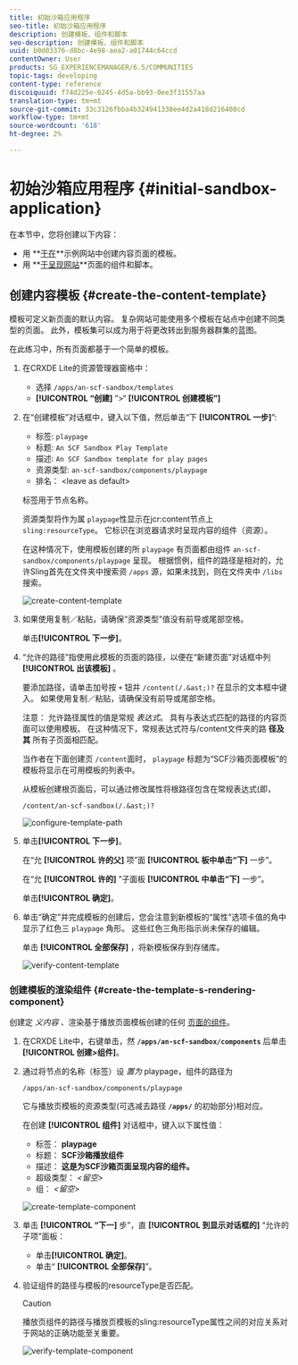 ```yaml
---
title: 初始沙箱应用程序
seo-title: 初始沙箱应用程序
description: 创建模板、组件和脚本
seo-description: 创建模板、组件和脚本
uuid: b0d03376-d8bc-4e98-aea2-a01744c64ccd
contentOwner: User
products: SG_EXPERIENCEMANAGER/6.5/COMMUNITIES
topic-tags: developing
content-type: reference
discoiquuid: f74d225e-0245-4d5a-bb93-0ee3f31557aa
translation-type: tm+mt
source-git-commit: 33c3126fbba4b324941338ee4d2a418d216408cd
workflow-type: tm+mt
source-wordcount: '618'
ht-degree: 2%

---
```



# 初始沙箱应用程序 {#initial-sandbox-application}

在本节中，您将创建以下内容：

* 用 **[于在](#createthepagetemplate)**示例网站中创建内容页面的模板。
* 用 **[于呈现网站](#create-the-template-s-rendering-component)**页面的组件和脚本。

## 创建内容模板 {#create-the-content-template}

模板可定义新页面的默认内容。 复杂网站可能使用多个模板在站点中创建不同类型的页面。 此外，模板集可以成为用于将更改转出到服务器群集的蓝图。

在此练习中，所有页面都基于一个简单的模板。

1. 在CRXDE Lite的资源管理器窗格中：

   * 选择 `/apps/an-scf-sandbox/templates`
   * **[!UICONTROL “创建]** ”>“ **[!UICONTROL 创建模板”]**

1. 在“创建模板”对话框中，键入以下值，然后单击“下 **[!UICONTROL 一步]**”:

   * 标签: `playpage`
   * 标题: `An SCF Sandbox Play Template`
   * 描述: `An SCF Sandbox template for play pages`
   * 资源类型: `an-scf-sandbox/components/playpage`
   * 排名： &lt;leave as default>

   标签用于节点名称。

   资源类型将作为属 `playpage`性显示在jcr:content节点上 `sling:resourceType`。 它标识在浏览器请求时呈现内容的组件（资源）。

   在这种情况下，使用模板创建的所 `playpage` 有页面都由组件 `an-scf-sandbox/components/playpage` 呈现。 根据惯例，组件的路径是相对的，允许Sling首先在文件夹中搜索资 `/apps` 源，如果未找到，则在文件夹中 `/libs` 搜索。

   ![create-content-template](assets/create-content-template-1.png)

1. 如果使用复制／粘贴，请确保“资源类型”值没有前导或尾部空格。

   单击&#x200B;**[!UICONTROL 下一步]**。

1. “允许的路径”指使用此模板的页面的路径，以便在“新建页面”对话框中列 **[!UICONTROL 出该模板]** 。

   要添加路径，请单击加号按 `+` 钮并 `/content(/.&ast;)?` 在显示的文本框中键入。 如果使用复制／粘贴，请确保没有前导或尾部空格。

   注意： 允许路径属性的值是常规 *表达式*。 具有与表达式匹配的路径的内容页面可以使用模板。 在这种情况下，常规表达式符与/content文件夹的路 **径及其** 所有子页面相匹配。

   当作者在下面创建页 `/content`面时， `playpage` 标题为“SCF沙箱页面模板”的模板将显示在可用模板的列表中。

   从模板创建根页面后，可以通过修改属性将根路径包含在常规表达式(即，

   `/content/an-scf-sandbox(/.&ast;)?`

   ![configure-template-path](assets/configure-template-path.png)

1. 单击&#x200B;**[!UICONTROL 下一步]**。

   在“允 **[!UICONTROL 许的父]** 项”面 **[!UICONTROL 板中单击“下]** 一步”。

   在“允 **[!UICONTROL 许的]** ”子面板 **[!UICONTROL 中单击“下]** 一步”。

   单击&#x200B;**[!UICONTROL 确定]**。

1. 单击“确定”并完成模板的创建后，您会注意到新模板的“属性”选项卡值的角中显示了红色三 `playpage` 角形。 这些红色三角形指示尚未保存的编辑。

   单击 **[!UICONTROL 全部保存]** ，将新模板保存到存储库。

   ![verify-content-template](assets/verify-content-template.png)

### 创建模板的渲染组件 {#create-the-template-s-rendering-component}

创建定 *义内容* 、渲染基于播放页面模板创建的任何 [页面的组件](#createthepagetemplate)。

1. 在CRXDE Lite中，右键单击，然 **`/apps/an-scf-sandbox/components`** 后单击 **[!UICONTROL 创建>组件]**。
1. 通过将节点的名称（标签）设 *置为* playpage，组件的路径为

   `/apps/an-scf-sandbox/components/playpage`

   它与播放页模板的资源类型(可选减去路径 **`/apps/`** 的初始部分)相对应。

   在创建 **[!UICONTROL 组件]** 对话框中，键入以下属性值：

   * 标签： **playpage**
   * 标题： **SCF沙箱播放组件**
   * 描述： **这是为SCF沙箱页面呈现内容的组件。**
   * 超级类型： *&lt;留空>*
   * 组： *&lt;留空>*

   ![create-template-component](assets/create-template-component.png)

1. 单击 **[!UICONTROL “下一]** 步”，直 **[!UICONTROL 到显示对话框的]** “允许的子项”面板：

   * 单击&#x200B;**[!UICONTROL 确定]**。
   * 单击“ **[!UICONTROL 全部保存]**”。

1. 验证组件的路径与模板的resourceType是否匹配。

   >[!CAUTION]
   >
   >播放页组件的路径与播放页模板的sling:resourceType属性之间的对应关系对于网站的正确功能至关重要。

   ![verify-template-component](assets/verify-template-component.png)